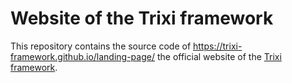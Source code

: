 # Website of the Trixi framework

This repository contains the source code of
https://trixi-framework.github.io/landing-page/ the official website of the
[Trixi framework](https://github.com/orgs/trixi-framework).
